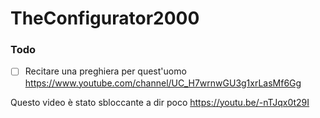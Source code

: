 # TheConfigurator2000


### Todo
- [ ] Recitare una preghiera per quest'uomo https://www.youtube.com/channel/UC_H7wrnwGU3g1xrLasMf6Gg


Questo video è stato sbloccante a dir poco https://youtu.be/-nTJqx0t29I
